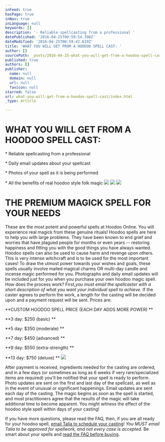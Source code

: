```yaml
---
inFeed: true
hasPage: true
inNav: true
inLanguage: null
keywords: []
description: '· Reliable spellcasting from a professional '
datePublished: '2016-04-25T00:59:54.398Z'
dateModified: '2016-04-25T00:59:42.619Z'
title: 'WHAT YOU WILL GET FROM A HOODOO SPELL CAST: '
author: []
sourcePath: _posts/2016-04-25-what-you-will-get-from-a-hoodoo-spell-cast.md
published: true
authors: []
publisher:
  name: null
  domain: null
  url: null
  favicon: null
starred: false
url: what-you-will-get-from-a-hoodoo-spell-cast/index.html
_type: Article

---
```

# WHAT YOU WILL GET FROM A HOODOO SPELL CAST: 

\* Reliable spellcasting from a professional 

\* Daily email updates about your spellcast 

\* Photos of your spell as it is being performed 

\* All the benefits of real hoodoo style folk magic ![](https://the-grid-user-content.s3-us-west-2.amazonaws.com/4e429dc6-35d3-4576-98c6-cb26a407bd7b.jpg)
![](https://the-grid-user-content.s3-us-west-2.amazonaws.com/f69a3baf-a995-45dc-8fdb-77dd750dddcb.jpg)
![](https://the-grid-user-content.s3-us-west-2.amazonaws.com/83f13374-f673-4545-a85e-2d983f4ff4da.jpg)

# THE PREMIUM MAGICK SPELL FOR YOUR NEEDS 

These are the most potent and powerful spells at Hoodoo Online. You will experience real magick from these genuine rituals! Hoodoo spells are here to help you with large problems. They have been known to end grief and worries that have plagued people for months or even years -- restoring happiness and fitting you with the good things you have always wanted. Hoodoo spells can also be used to cause harm and revenge upon others. This is very intense witchcraft and is to be used for the most important cases! To draw the utmost power towards your wishes and goals, these spells usually involve mailed magical charms OR multi-day candle and incense magic performed for you. Photographs and daily email updates will be included just for you when you purchase your own hoodoo magic spell. How does the process work? First,_you must email the spellcaster with a short description of what you want your individual spell to achieve._ If the caster agrees to perform the work, a length for the casting will be decided upon and a payment request will be sent. Prices are: 

**CUSTOM HOODOO SPELL PRICE (EACH DAY ADDS MORE POWER) **

**3 day: $250 (basic) **

**5 day: $350 (moderate) **

**7 day: $450 (advanced) **

**9 day: $550 (extra-strength) **

**13 day: $750 (deluxe) **
![](https://the-grid-user-content.s3-us-west-2.amazonaws.com/f138ec84-bd7a-4f16-bb13-602e3a66aea0.jpg)

After payment is received, ingredients needed for the casting are ordered, and in a few days (or sometimes as long as 6 weeks if very rare/specialized items are required) you'll be notified that your spell is ready to perform. Photo updates are sent on the first and last day of the spellcast, as well as in the event of unusual or significant happenings. Email updates are sent each day of the casting. The magic begins as soon as the spell is started, and most practitioners agree that the results of the magic will take additional time to become apparent. You might witness the effect of the hoodoo style spell within days of your casting! 

If you have more questions, please read the FAQ, then, if you are all ready for your hoodoo spell, [email Talia to schedule your casting][0]! _You MUST email Talia to be approved for spellwork, and not every case is accepted._ Be smart about your spells and [read the FAQ before buying][1].

[0]: mailto:taliastarot@gmail.com
[1]: https://thegrid.ai/hoodoo-online/frequently-asked-questions-faq/